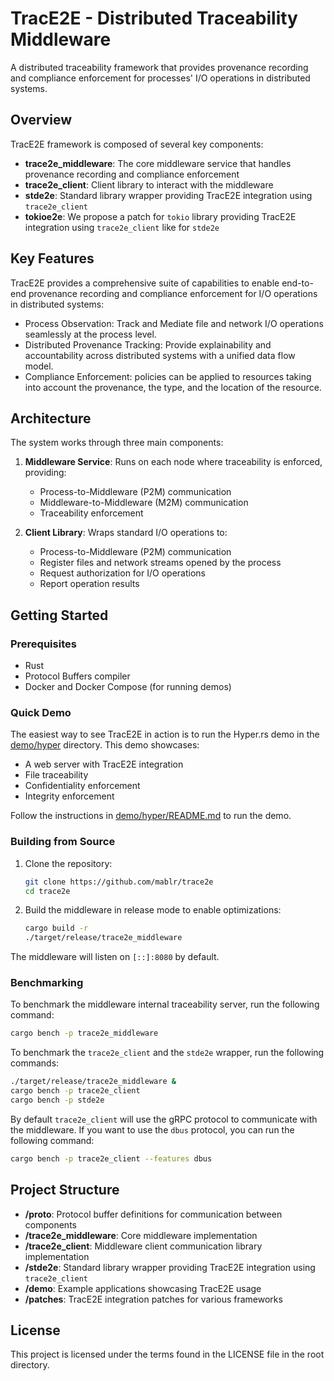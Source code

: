 # TracE2E - Distributed Traceability Middleware

A distributed traceability framework that provides provenance recording and compliance enforcement for processes' I/O operations in distributed systems.

## Overview

TracE2E framework is composed of several key components:

- **trace2e_middleware**: The core middleware service that handles provenance recording and compliance enforcement
- **trace2e_client**: Client library to interact with the middleware
- **stde2e**: Standard library wrapper providing TracE2E integration using `trace2e_client`
- **tokioe2e**: We propose a patch for `tokio` library providing TracE2E integration using `trace2e_client` like for `stde2e`


## Key Features

TracE2E provides a comprehensive suite of capabilities to enable end-to-end provenance recording and compliance enforcement for I/O operations in distributed systems:

- Process Observation: Track and Mediate file and network I/O operations seamlessly at the process level.
- Distributed Provenance Tracking: Provide explainability and accountability across distributed systems with a unified data flow model.
- Compliance Enforcement: policies can be applied to resources taking into account the provenance, the type, and the location of the resource.

## Architecture

The system works through three main components:

1. **Middleware Service**: Runs on each node where traceability is enforced, providing:
   - Process-to-Middleware (P2M) communication
   - Middleware-to-Middleware (M2M) communication
   - Traceability enforcement

2. **Client Library**: Wraps standard I/O operations to:
   - Process-to-Middleware (P2M) communication
   - Register files and network streams opened by the process
   - Request authorization for I/O operations
   - Report operation results

## Getting Started

### Prerequisites

- Rust
- Protocol Buffers compiler
- Docker and Docker Compose (for running demos)

### Quick Demo

The easiest way to see TracE2E in action is to run the Hyper.rs demo in the [demo/hyper](demo/hyper) directory. This demo showcases:

- A web server with TracE2E integration
- File traceability
- Confidentiality enforcement
- Integrity enforcement

Follow the instructions in [demo/hyper/README.md](demo/hyper/README.md) to run the demo.

### Building from Source

1. Clone the repository:
   ```bash
   git clone https://github.com/mablr/trace2e
   cd trace2e
   ```

2. Build the middleware in release mode to enable optimizations:
   ```bash
   cargo build -r
   ./target/release/trace2e_middleware
   ```
The middleware will listen on `[::]:8080` by default.

### Benchmarking

To benchmark the middleware internal traceability server, run the following command:
```bash
cargo bench -p trace2e_middleware
```

To benchmark the `trace2e_client` and the `stde2e` wrapper, run the following commands:
```bash
./target/release/trace2e_middleware &
cargo bench -p trace2e_client
cargo bench -p stde2e
```

By default `trace2e_client` will use the gRPC protocol to communicate with the middleware. If you want to use the `dbus` protocol, you can run the following command:
```bash
cargo bench -p trace2e_client --features dbus
```

## Project Structure

- **/proto**: Protocol buffer definitions for communication between components
- **/trace2e_middleware**: Core middleware implementation
- **/trace2e_client**: Middleware client communication library implementation
- **/stde2e**: Standard library wrapper providing TracE2E integration using `trace2e_client`
- **/demo**: Example applications showcasing TracE2E usage
- **/patches**: TracE2E integration patches for various frameworks


## License

This project is licensed under the terms found in the LICENSE file in the root directory.
